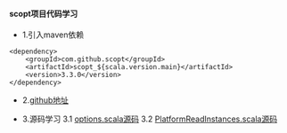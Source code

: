 #### scopt项目代码学习

- 1.引入maven依赖
```
<dependency>
    <groupId>com.github.scopt</groupId>
    <artifactId>scopt_${scala.version.main}</artifactId>
    <version>3.3.0</version>
</dependency>
```

- 2.[github地址](https://github.com/scopt/scopt)


- 3.源码学习
    3.1 [options.scala源码](https://github.com/Tongzhenguo/my_scala_code/tree/master/src/main/scala/scopt/options.scala)
    3.2 [PlatformReadInstances.scala源码](https://github.com/Tongzhenguo/my_scala_code/tree/master/src/main/scala/scopt/PlatformReadInstances.scala)



